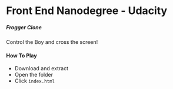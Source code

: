 # Front End Nanodegree - Udacity
##### Frogger Clone

Control the Boy and cross the screen! 

#### How To Play

* Download and extract
* Open the folder
* Click `index.html` 
